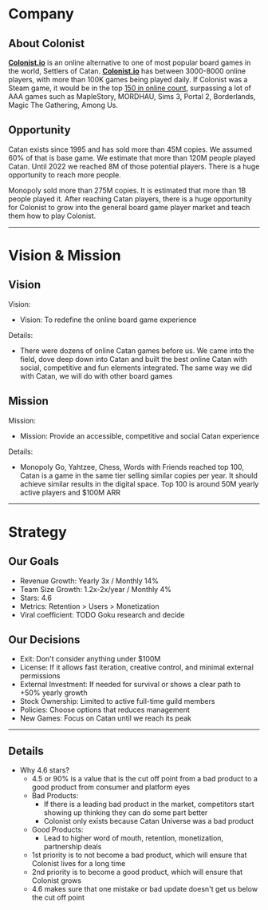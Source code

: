# Company

## About Colonist
  
**[Colonist.io](https://colonist.io/)** is an online alternative to one of most popular board games in the world, Settlers of Catan. 
**[Colonist.io](https://colonist.io/)** has between 3000-8000 online players, with more than 100K games being played daily. If Colonist was a Steam game, it would be in the top [150 in online count](https://steamcharts.com/top/p.8), surpassing a lot of AAA games such as MapleStory, MORDHAU, Sims 3, Portal 2, Borderlands, Magic The Gathering, Among Us.
  
## Opportunity
Catan exists since 1995 and has sold more than 45M copies. We assumed 60% of that is base game. We estimate that more than 120M people played Catan. Until 2022 we reached 8M of those potential players. There is a huge opportunity to reach more people. 

Monopoly sold more than 275M copies. It is estimated that more than 1B people played it. After reaching Catan players, there is a huge opportunity for Colonist to grow into the general board game player market and teach them how to play Colonist.

-----

# Vision & Mission

## Vision

Vision:
* Vision: To redefine the online board game experience

Details:
* There were dozens of online Catan games before us. We came into the field, dove deep down into Catan and built the best online Catan with social, competitive and fun elements integrated. The same way we did with Catan, we will do with other board games

## Mission

Mission:
* Mission: Provide an accessible, competitive and social Catan experience

Details:
* Monopoly Go, Yahtzee, Chess, Words with Friends reached top 100, Catan is a game in the same tier selling similar copies per year. It should achieve similar results in the digital space. Top 100 is around 50M yearly active players and $100M ARR

-----

# Strategy

## Our Goals
- Revenue Growth: Yearly 3x / Monthly 14%
- Team Size Growth: 1.2x-2x/year / Monthly 4%
- Stars: 4.6
- Metrics: Retention > Users > Monetization
- Viral coefficient: TODO Goku research and decide

## Our Decisions
- Exit: Don't consider anything under $100M
- License: If it allows fast iteration, creative control, and minimal external permissions
- External Investment: If needed for survival or shows a clear path to +50% yearly growth
- Stock Ownership: Limited to active full-time guild members
- Policies: Choose options that reduces management
- New Games: Focus on Catan until we reach its peak

-----

## Details
- Why 4.6 stars? 
  - 4.5 or 90% is a value that is the cut off point from a bad product to a good product from consumer and platform eyes
  - Bad Products:
    - If there is a leading bad product in the market, competitors start showing up thinking they can do some part better
    - Colonist only exists because Catan Universe was a bad product
  - Good Products:
    - Lead to higher word of mouth, retention, monetization, partnership deals
  - 1st priority is to not become a bad product, which will ensure that Colonist lives for a long time
  - 2nd priority is to become a good product, which will ensure that Colonist grows
  - 4.6 makes sure that one mistake or bad update doesn't get us below the cut off point